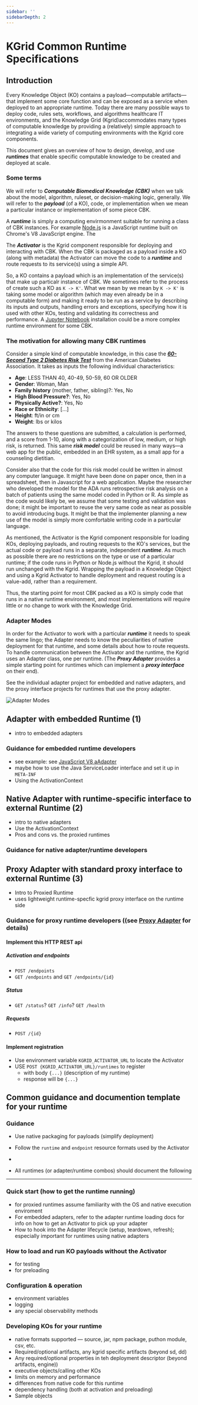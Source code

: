 ```yaml
---
sidebar: ''
sidebarDepth: 2
---
```



# KGrid Common Runtime Specifications

## Introduction

Every Knowledge Object (KO) contains a payload—computable artifacts—that implement some core function and can be exposed as a service when deployed to an appropriate runtime. Today there are many possible ways to deploy code, rules sets, workflows, and algorithms healthcare IT environments, and the Knowledge Grid (Kgrid)accommodates many types of computable knowledge by providing a (relatively) simple approach to integrating a wide variety of computing environments with the Kgrid core components. 

This document gives an overview of how to design, develop, and use ***runtimes*** that enable specific computable knowledge to be created and deployed at scale.

### Some terms

We will refer to ***Computable Biomedical Knowledge (CBK)*** when we talk about the model, algorithm, ruleset, or decision-making logic, generally. We will refer to the ***payload*** (of a KO), code, or implementation when we mean a particular instance or implementation of some piece CBK. 

A ***runtime*** is simply a computing envirmonment suitable for running a class of CBK instances. For example [Node.js](https://nodejs.org/en/) is a JavaScript runtime built on Chrome's V8 JavaScript engine. The 

The ***Activator*** is the Kgrid component responsible for deploying and interacting with CBK. When the CBK is packaged as a payload inside a KO (along with metadata) the Activator can move the code to a ***runtime*** and route requests to its service(s) using a simple API.

So, a KO contains a payload which is an implementation of the service(s) that make up particalr instance of CBK. We sometimes refer to the process of create such a KO as `K -> K'`. What we mean by  we mean by `K -> K'` is taking some model or algorithm (which may even already be in a computable form) and making it ready to be run as a service by describing its inputs and outputs, handling errors and exceptions, specifying how it is used with other KOs, testing and validating its correctness and performance. A [Jupyter Notebook](https://jupyter.org/) installation could be a more complex runtime environment for some CBK.

### The motivation for allowing many CBK runtimes


Consider a simple kind of computable knowledge, in this case the [***60-Second Type 2 Diabetes Risk Test***](https://www.diabetes.org/risk-test) from the American Diabetes Association. It takes as inputs the following individual characteristics:
- **Age**: LESS THAN 40, 40-49, 50-59, 60 OR OLDER
- **Gender**: Woman, Man
- **Family history** (mother, father, sibling)?: Yes, No
- **High Blood Pressure?**: Yes, No
- **Physically Active?**: Yes, No
- **Race or Ethnicity**: [...]
- **Height**: ft/in or cm
- **Weight**: lbs or kilos

The answers to these questions are submitted, a calculation is performed, and a score from 1-10, along with a categorization of low, medium, or high risk, is returned. This same ***risk model*** could be reused in many ways—a web app for the public, embedded in an EHR system, as a small app for a counseling dietitian. 

Consider also that the code for this risk model could be written in almost any computer language. It might have been done on paper once, then in a spreadsheet, then in Javascript for a web application. Maybe the researcher who developed the model for the ADA runs retrospective risk analysis on a batch of patients using the same model coded in Python or R. As simple as the code would likely be, we assume that some testing and validation was done; it might be important to reuse the very same code as near as possible to avoid introducing bugs. It might be that the implementer planning a new use of the model is simply more comfortable writing code in a particular language.

As mentioned, the Activator is the Kgrid component responsible for loading KOs, deploying payloads, and routing requests to the KO's services, but the actual code or payload runs in a separate, independent ***runtime***. As much as possible there are no restrictions on the type or use of a particular runtime; if the code runs in Python or Node.js without the Kgrid, it should run unchanged with the Kgrid. Wrapping the payload in a Knowledge Object and using a Kgrid Activator to handle deployment and request routing is a value-add, rather than a requirement. 

Thus, the starting point for most CBK packed as a KO is simply code that runs in a native runtime environment, and most implementations will require little or no change to work with the Knowledge Grid.


### Adapter Modes

In order for the Activator to work with a particular ***runtime*** it needs to speak the same lingo; the Adapter needs to know the peculiarities of native deployment for that runtime, and some details about how to route requests. To handle communication between the Activator and the runtime, the Kgrid uses an Adapter class, one  per runtime. (The ***Proxy Adapter*** provides a simple starting point for runtimes which can implement a ***proxy interface*** on their end).

See the individual adapter project for embedded and native adapters, and the proxy interface projects for runtimes that use the proxy adapter.

![Adapter Modes](images/adapter-modes.png)

## Adapter with embedded Runtime (1)

* intro to embedded adapters

###  Guidance for embedded runtime developers 

* see example: see [JavaScript V8 aAdapter](https://github.com/kgrid/javascript-v8-adapter)
* maybe how to use the Java ServiceLoader interface and set it up in `META-INF` 
* Using the ActivationContext

## Native Adapter with runtime-specific interface to external Runtime (2)

* intro to native adapters
* Use the ActivationContext
* Pros and cons vs. the proxied runtimes

###  Guidance for native adapter/runtime developers 

## Proxy Adapter with standard proxy interface to external Runtime (3)

* Intro to Proxied Runtime
* uses lightweight runtime-specfic kgrid proxy interface on the runtime side


###  Guidance for proxy runtime developers ((see [Proxy Adapter](https://github.com/kgrid/kgrid-adapter/tree/main/proxy-adapter) for details)

#### Implement this HTTP REST api

##### Activation and endpoints
* `POST /endpoints`
* `GET /endpoints` and `GET /endpoints/{id}`

##### Status

* `GET /status`? `GET /info`? `GET /health`

##### Requests
* `POST /{id}`

#### Implement registration 

* Use environment variable `KGRID_ACTIVATOR_URL` to locate the Activator
* USE `POST {KGRID_ACTIVATOR_URL}/runtimes` to register
  * with body `{...}` (description of my runtime)
  * response will be `{...}`


## Common guidance and documention template for your runtime

### Guidance
* Use native packaging for payloads (simplify deployment)
* Follow the `runtime` and `endpoint` resource formats used by the Activator
* 

* All runtimes (or adapter/runtime combos) should document the following

----
### Quick start (how to get the runtime running)
* for proxied runtimes assume familiarity with the OS and native execution enviroment
* For embedded adapters, refer to the adapter runtime loading docs for info on how to get an Activator to pick up your adapter
* How to hook into the Adapter lifecycle (setup, teardown, refresh); especially important for runtimes using native adapters

### How to load and run KO payloads without the Activator
* for testing
* for preloading 

### Configuration & operation
* environment variables
* logging
* any special observability methods

### Developing KOs for your runtime

* native formats supported — source, jar, npm package, puthon module, csv, etc.
* Required/optional artifacts, any kgrid specific artifacts (beyond sd, dd)
* Any required/optional properties in teh deployment descriptor (beyond artifacts, engine))
* executive objects/calling other KOs
* limits on memory and performance
* differences from native code for this runtime
* dependency handling (both at activation and preloading)
* Sample objects






